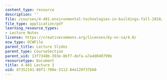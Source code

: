 ```yaml
---
content_type: resource
description: ''
file: /courses/4-401-environmental-technologies-in-buildings-fall-2018/d735219180f1708e311284e120f37bb0_MIT4_401F18_lec3.pdf
file_type: application/pdf
learning_resource_types:
- Lecture Notes
license: https://creativecommons.org/licenses/by-nc-sa/4.0/
ocw_type: OCWFile
parent_title: Lecture Slides
parent_type: CourseSection
parent_uid: 13f7348b-393e-8bf7-defa-a7a4d040799b
resourcetype: Document
title: 4.401 Lecture 3
uid: d7352191-80f1-708e-3112-84e120f37bb0
---
```

